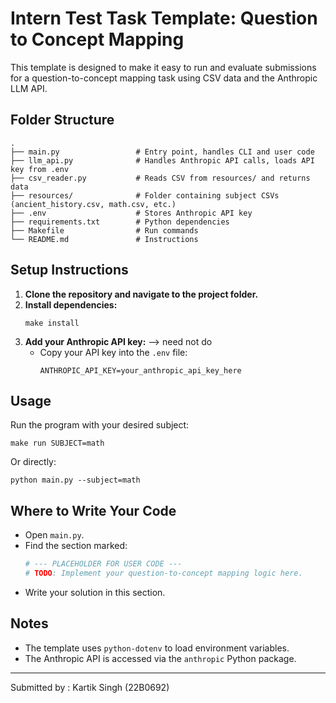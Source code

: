 # Intern Test Task Template: Question to Concept Mapping

This template is designed to make it easy to run and evaluate submissions for a question-to-concept mapping task using CSV data and the Anthropic LLM API.

## Folder Structure

```
.
├── main.py                 # Entry point, handles CLI and user code
├── llm_api.py              # Handles Anthropic API calls, loads API key from .env
├── csv_reader.py           # Reads CSV from resources/ and returns data
├── resources/              # Folder containing subject CSVs (ancient_history.csv, math.csv, etc.)
├── .env                    # Stores Anthropic API key
├── requirements.txt        # Python dependencies
├── Makefile                # Run commands
└── README.md               # Instructions
```

## Setup Instructions

1. **Clone the repository and navigate to the project folder.**
2. **Install dependencies:**
   ```
   make install
   ```
3. **Add your Anthropic API key:** --> need not do
   - Copy your API key into the `.env` file:
     ```
     ANTHROPIC_API_KEY=your_anthropic_api_key_here
     ```

## Usage

Run the program with your desired subject:

```
make run SUBJECT=math
```
Or directly:
```
python main.py --subject=math
```

## Where to Write Your Code

- Open `main.py`.
- Find the section marked:
  ```python
  # --- PLACEHOLDER FOR USER CODE ---
  # TODO: Implement your question-to-concept mapping logic here.

  ```
- Write your solution in this section.

## Notes
- The template uses `python-dotenv` to load environment variables.
- The Anthropic API is accessed via the `anthropic` Python package.
---

Submitted by :
Kartik Singh (22B0692)
